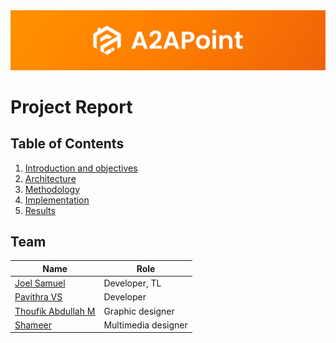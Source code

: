 <img src="./assets/images/cover.png" />

# Project Report

## Table of Contents
1. [Introduction and objectives](./intro.md)
2. [Architecture](./architecture.md)
3. [Methodology](./methodology/main.md)
4. [Implementation](./implementation.md)
5. [Results](./results.md)

## Team
| Name                                                           | Role                |
| -------------------------------------------------------------- | ------------------- |
| [Joel Samuel](https://joelsamuel.me)                           | Developer, TL       |
| [Pavithra VS](https://pavithra.tech)                           | Developer           |
| [Thoufik Abdullah M](https://www.behance.net/thoufik_abdullah) | Graphic designer    |
| [Shameer](https://www.linkedin.com/in/shameer-k-90457b186/)    | Multimedia designer |